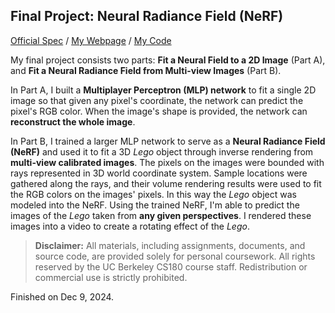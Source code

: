 ## Final Project: Neural Radiance Field (NeRF)


[Official Spec](https://github.com/jianglanwei/cs180/tree/main/proj6/OfficialSpec.pdf)
/
[My Webpage](https://jianglanwei.github.io/cs180/proj6/) 
/
[My Code](https://github.com/jianglanwei/cs180/tree/main/proj6/code) 

My final project consists two parts: **Fit a Neural Field to a 2D Image** (Part A), and **Fit a Neural Radiance Field from Multi-view Images** (Part B).      

In Part A, I built a **Multiplayer Perceptron (MLP) network** to fit a single 2D image so that given any pixel's coordinate, the network can predict the pixel's RGB color. When the image's shape is provided, the network can **reconstruct the whole image**.     

In Part B, I trained a larger MLP network to serve as a **Neural Radiance Field (NeRF)** and used it to fit a 3D _Lego_ object through inverse rendering from **multi-view calibrated images**. The pixels on the images were bounded with rays represented in 3D world coordinate system. Sample locations were gathered along the rays, and their volume rendering results were used to fit the RGB colors on the images' pixels. In this way the _Lego_ object was modeled into the NeRF. Using the trained NeRF, I'm able to predict the images of the _Lego_ taken from **any given perspectives**. I rendered these images into a video to create a rotating effect of the _Lego_.

> **Disclaimer:**  All materials, including assignments, documents, and source code, are provided solely for personal coursework. All rights reserved by the UC Berkeley CS180 course staff. Redistribution or commercial use is strictly prohibited.

Finished on Dec 9, 2024.